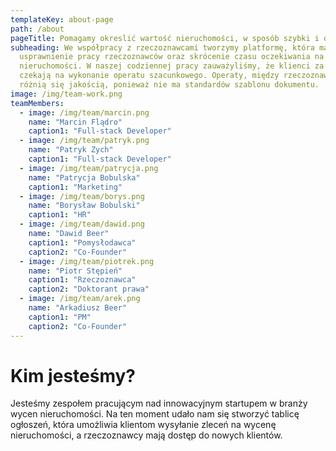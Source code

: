 ```yaml
---
templateKey: about-page
path: /about
pageTitle: Pomagamy okreslić wartość nieruchomości, w sposób szybki i dokładny.
subheading: We współpracy z rzeczoznawcami tworzymy platformę, która ma na celu
  usprawnienie pracy rzeczoznawców oraz skrócenie czasu oczekiwania na wycenę
  nieruchomości. W naszej codziennej pracy zauważyliśmy, że klienci za długo
  czekają na wykonanie operatu szacunkowego. Operaty, między rzeczoznawcami
  różnią się jakością, ponieważ nie ma standardów szablonu dokumentu.
image: /img/team-work.png
teamMembers:
  - image: /img/team/marcin.png
    name: "Marcin Flądro"
    caption1: "Full-stack Developer"
  - image: /img/team/patryk.png
    name: "Patryk Zych"
    caption1: "Full-stack Developer"
  - image: /img/team/patrycja.png
    name: "Patrycja Bobulska"
    caption1: "Marketing"
  - image: /img/team/borys.png
    name: "Borysław Bobulski"
    caption1: "HR"
  - image: /img/team/dawid.png
    name: "Dawid Beer"
    caption1: "Pomysłodawca"
    caption2: "Co-Founder"
  - image: /img/team/piotrek.png
    name: "Piotr Stępień"
    caption1: "Rzeczoznawca"
    caption2: "Doktorant prawa"
  - image: /img/team/arek.png
    name: "Arkadiusz Beer"
    caption1: "PM"
    caption2: "Co-Founder"
---
```

# Kim jesteśmy?

Jesteśmy zespołem pracującym nad innowacyjnym startupem w branży wycen nieruchomości. Na ten moment udało nam się stworzyć tablicę ogłoszeń, która umożliwia klientom wysyłanie zleceń na wycenę nieruchomości, a rzeczoznawcy mają dostęp do nowych klientów. 

<!-- ![](/img/zespół.png) -->

<!---
# Nasza historia w skrócie

![](/img/oś-czasu-1-.png)
-->
